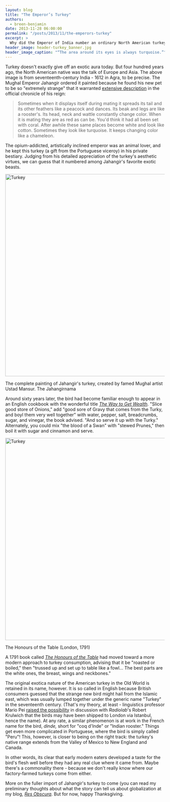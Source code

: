 ```yaml
---
layout: blog
title: "The Emperor’s Turkey"
authors:
  - breen-benjamin
date: 2013-11-28 06:00:00
permalink: "/posts/2013/11/the-emperors-turkey"
excerpt: >
  Why did the Emperor of India number an ordinary North American turkey among his prized possessions? 
header_image: header-turkey_banner.jpg
header_image_caption: "“The area around its eyes is always turquoise.”"
---
```

Turkey doesn't exactly give off an exotic aura today. But four hundred years ago, the North American native was the talk of Europe and Asia. The above image is from seventeenth-century India - 1612 in Agra, to be precise. The Mughal Emperor Jahangir ordered it painted because he found his new pet to be so "extremely strange" that it warranted [extensive description](http://books.google.com/books?id=gq6kFQFauiwC&pg=PA99&lpg=PA99&dq=%22when+it+is+mating+they+are+as+red%22&source=bl&ots=LWgmK573If&sig=KyOqKXD_A1Tzlx_IDVJf2J90Q00&hl=en&sa=X&ei=6oaXUtPxM8_koASN6oDYBw&ved=0CCsQ6AEwAA#v=onepage&q=%22when%20it%20is%20mating%20they%20are%20as%20red%22&f=false) in the official chronicle of his reign:

>Sometimes when it displays itself during mating it spreads its tail and its other feathers like a peacock and dances. Its beak and legs are like a rooster's. Its head, neck and wattle constantly change color. When it is mating they are as red as can be. You'd think it had all been set with coral. After awhile these same places become white and look like cotton. Sometimes they look like turquoise. It keeps changing color like a chameleon.

The opium-addicted, artistically inclined emperor was an animal lover, and he kept this turkey (a gift from the Portuguese viceroy) in his private bestiary. Judging from his detailed appreciation of the turkey's aesthetic virtues, we can guess that it numbered among Jahangir's favorite exotic beasts.

<div class="inline-image">
<a rel="lightbox" href="http://s3.amazonaws.com/appendixjournal-images/images/attachments/000/000/830/large/jahangir_turkey.jpg">
<img src="http://s3.amazonaws.com/appendixjournal-images/images/attachments/000/000/830/medium/jahangir_turkey.jpg" width="640" alt="Turkey" />
</a>
<p class="caption"> The complete painting of Jahangir's turkey, created by famed Mughal artist Ustad Mansur. 
<span class="credit">The Jahangirnama</span>
</p>
</div>

Around sixty years later, the bird had become familiar enough to appear in an English cookbook with the wonderful title [*The Way to Get Wealth*](http://books.google.com/books?id=u99QAQAAIAAJ&dq=turkey%20fowl&pg=PA77#v=onepage&q&f=false). "Slice good store of Onions," add "good sore of Gravy that comes from the Turky, and boyl them very well together" with water, pepper, salt, breadcrumbs, sugar, and vinegar, the book advised. "And so serve it up with the Turky." Alternately, you could mix "the blood of a Swan" with "stewed Prunes," then boil it with sugar and cinnamon and serve. 

<div class="inline-image">
<a rel="lightbox" href="http://s3.amazonaws.com/appendixjournal-images/images/attachments/000/000/825/large/turkey3.jpg">
<img src="http://s3.amazonaws.com/appendixjournal-images/images/attachments/000/000/825/medium/turkey3.jpg" width="640" alt="Turkey" />
</a>
<p class="caption">
<span class="credit">The Honours of the Table (London, 1791)</span>
</p>
</div>

A 1791 book called [*The Honours of the Table*](http://books.google.com/books?id=CD1FAAAAYAAJ&dq=The%20Art%20of%20Carving%22%201791&pg=PA81#v=onepage&q&f=false) had moved toward a more modern approach to turkey consumption, advising that it be "roasted or boiled," then "trussed up and set up to table like a fowl... The best parts are the white ones, the breast, wings and neckbones."

The original exotica nature of the American turkey in the Old World is retained in its name, however. It is so called in English because British consumers guessed that the strange new bird might hail from the Islamic east, which was usually lumped together under the generic name "Turkey" in the seventeenth century. (That's my theory, at least - linguistics professor Mario Pei [raised the possibility](http://www.npr.org/templates/story/story.php?storyId=97541602) in discussion with *Radiolab*'s Robert Krulwich that the birds may have been shipped to London via Istanbul, hence the name). At any rate, a similar phenomenon is at work in the French name for the bird, *dinde,* short for "coq d'Inde" or "Indian rooster." Things get even more complicated in Portuguese, where the bird is simply called "Peru"! This, however, is closer to being on the right track: the turkey's native range extends from the Valley of Mexico to New England and Canada. 

In other words, its clear that early modern eaters developed a taste for the bird's flesh well before they had any real clue where it came from. Maybe there's a commonality there - because we don't really know where our factory-farmed turkeys come from either. 

More on the fuller import of Jahangir's turkey to come (you can read my preliminary thoughts about what the story can tell us about globalization at my blog, [*Res Obscura*](http://resobscura.blogspot.com/2011/02/jahangirs-turkey-early-modern.html). But for now, happy Thanksgiving.